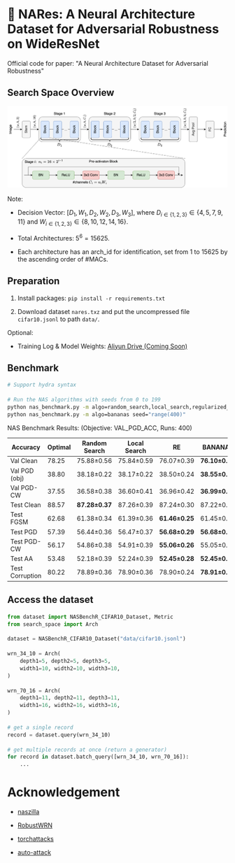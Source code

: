 # 🐽 NARes: A Neural Architecture Dataset for Adversarial Robustness on WideResNet

Official code for paper: "A Neural Architecture Dataset for Adversarial Robustness"

## Search Space Overview

![](./nares_search_space.png "NARes Search Space")

Note:

* Decision Vector: $[D_1, W_1, D_2, W_2, D_3, W_3]$, where $D_{i\in\{1,2,3\}} \in \{4,5,7,9,11\}$ and $W_{i\in\{1,2,3\}} \in \{8,10,12,14,16\}$.

* Total Architectures: $5^6=15625$.

* Each architecture has an arch_id for identification, set from 1 to 15625 by the ascending order of \#MACs.

## Preparation

1. Install packages: `pip install -r requirements.txt`

2. Download dataset `nares.txz` and put the uncompressed file `cifar10.jsonl` to path `data/`.

Optional:

- Training Log & Model Weights: [Aliyun Drive (Coming Soon)]()

## Benchmark

```bash
# Support hydra syntax

# Run the NAS algorithms with seeds from 0 to 199
python nas_benchmark.py -m algo=random_search,local_search,regularized_evolution seed="range(400)"
python nas_benchmark.py -m algo=bananas seed="range(400)"
```

NAS Benchmark Results: (Objective: VAL_PGD_ACC, Runs: 400)

| Accuracy        | Optimal | Random Search  | Local Search | RE             | BANANAS        |
| --------------- | ------- | -------------- | ------------ | -------------- | -------------- |
| Val Clean       | 78.25   | 75.88±0.56     | 75.84±0.59   | 76.07±0.39     | **76.10±0.38** |
| Val PGD (obj)   | 38.80   | 38.18±0.22     | 38.17±0.22   | 38.50±0.24     | **38.55±0.24** |
| Val PGD-CW      | 37.55   | 36.58±0.38     | 36.60±0.41   | 36.96±0.42     | **36.99±0.40** |
| Test Clean      | 88.57   | **87.28±0.37** | 87.26±0.39   | 87.24±0.30     | 87.22±0.28     |
| Test FGSM       | 62.68   | 61.38±0.34     | 61.39±0.36   | **61.46±0.25** | 61.45±0.23     |
| Test PGD        | 57.39   | 56.44±0.36     | 56.47±0.37   | **56.68±0.29** | **56.68±0.26** |
| Test PGD-CW     | 56.17   | 54.86±0.38     | 54.91±0.39   | **55.06±0.26** | 55.05±0.24     |
| Test AA         | 53.48   | 52.18±0.39     | 52.24±0.39   | **52.45±0.28** | **52.45±0.25** |
| Test Corruption | 80.22   | 78.89±0.36     | 78.90±0.36   | 78.90±0.24     | **78.91±0.22** |

## Access the dataset

```python
from dataset import NASBenchR_CIFAR10_Dataset, Metric
from search_space import Arch

dataset = NASBenchR_CIFAR10_Dataset("data/cifar10.jsonl")

wrn_34_10 = Arch(
    depth1=5, depth2=5, depth3=5,
    width1=10, width2=10, width3=10,
)

wrn_70_16 = Arch(
    depth1=11, depth2=11, depth3=11,
    width1=16, width2=16, width3=16,
)

# get a single record
record = dataset.query(wrn_34_10)

# get multiple records at once (return a generator)
for record in dataset.batch_query([wrn_34_10, wrn_70_16]):
    ...
```

# Acknowledgement

* [naszilla](https://github.com/naszilla/naszilla)

* [RobustWRN](https://github.com/HanxunH/RobustWRN)

* [torchattacks](https://github.com/Harry24k/adversarial-attacks-pytorch)

* [auto-attack](https://github.com/fra31/auto-attack)